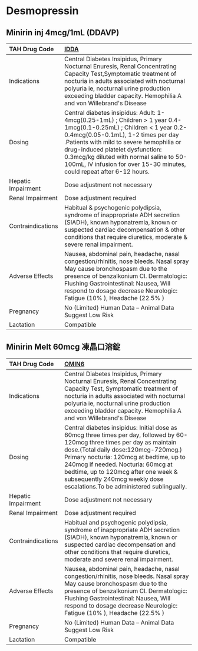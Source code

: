 # Desmopressin

## Minirin inj 4mcg/1mL (DDAVP)

| TAH Drug Code      | [IDDA](https://www.tahsda.org.tw/drugs/hissearch.php?drug_code=IDDA)                                                                                                                                                                                                                                                                                           |
|:-------------------|:---------------------------------------------------------------------------------------------------------------------------------------------------------------------------------------------------------------------------------------------------------------------------------------------------------------------------------------------------------------|
| Indications        | Central Diabetes Insipidus, Primary Nocturnal Enuresis, Renal Concentrating Capacity Test,Symptomatic treatment of nocturia in adults associated with nocturnal polyuria ie, nocturnal urine production exceeding bladder capacity. Hemophilia A and von Willebrand's Disease                                                                                  |
| Dosing             | Central diabetes insipidus: Adult: 1-4mcg(0.25-1mL) ; Children > 1 year 0.4-1mcg(0.1-0.25mL) ; Children < 1 year 0.2-0.4mcg(0.05-0.1mL), 1-2 times per day .Patients with mild to severe hemophilia or drug-induced platelet dysfunction: 0.3mcg/kg diluted with normal saline to 50-100mL, IV infusion for over 15-30 minutes, could repeat after 6-12 hours. |
| Hepatic Impairment | Dose adjustment not necessary                                                                                                                                                                                                                                                                                                                                  |
| Renal Impairment   | Dose adjustment required                                                                                                                                                                                                                                                                                                                                       |
| Contraindications  | Habitual & psychogenic polydipsia, syndrome of inappropriate ADH secretion (SIADH), known hyponatremia, known or suspected cardiac decompensation & other conditions that require diuretics, moderate & severe renal impairment.                                                                                                                               |
| Adverse Effects    | Nausea, abdominal pain, headache, nasal congestion/rhinitis, nose bleeds. Nasal spray May cause bronchospasm due to the presence of benzalkonium Cl. Dermatologic: Flushing Gastrointestinal: Nausea, Will respond to dosage decrease Neurologic: Fatigue (10% ), Headache (22.5% )                                                                            |
| Pregnancy          | No (Limited) Human Data – Animal Data Suggest Low Risk                                                                                                                                                                                                                                                                                                         |
| Lactation          | Compatible                                                                                                                                                                                                                                                                                                                                                     |

## Minirin Melt 60mcg 凍晶口溶錠

| TAH Drug Code      | [OMIN6](https://www.tahsda.org.tw/drugs/hissearch.php?drug_code=OMIN6)                                                                                                                                                                                                                                                                                                  |
|:-------------------|:------------------------------------------------------------------------------------------------------------------------------------------------------------------------------------------------------------------------------------------------------------------------------------------------------------------------------------------------------------------------|
| Indications        | Central Diabetes Insipidus, Primary Nocturnal Enuresis, Renal Concentrating Capacity Test, Symptomatic treatment of nocturia in adults associated with nocturnal polyuria ie, nocturnal urine production exceeding bladder capacity. Hemophilia A and von Willebrand's Disease                                                                                          |
| Dosing             | Central diabetes insipidus: Initial dose as 60mcg three times per day, followed by 60-120mcg three times per day as maintain dose.(Total daily dose:120mcg-720mcg.) Primary nocturia: 120mcg at bedtime, up to 240mcg if needed. Nocturia: 60mcg at bedtime, up to 120mcg after one week & subsequently 240mcg weekly dose escalations.To be administered sublingually. |
| Hepatic Impairment | Dose adjustment not necessary                                                                                                                                                                                                                                                                                                                                           |
| Renal Impairment   | Dose adjustment required                                                                                                                                                                                                                                                                                                                                                |
| Contraindications  | Habitual and psychogenic polydipsia, syndrome of inappropriate ADH secretion (SIADH), known hyponatremia, known or suspected cardiac decompensation and other conditions that require diuretics, moderate and severe renal impairment.                                                                                                                                  |
| Adverse Effects    | Nausea, abdominal pain, headache, nasal congestion/rhinitis, nose bleeds. Nasal spray May cause bronchospasm due to the presence of benzalkonium Cl. Dermatologic: Flushing Gastrointestinal: Nausea, Will respond to dosage decrease Neurologic: Fatigue (10% ), Headache (22.5% )                                                                                     |
| Pregnancy          | No (Limited) Human Data – Animal Data Suggest Low Risk                                                                                                                                                                                                                                                                                                                  |
| Lactation          | Compatible                                                                                                                                                                                                                                                                                                                                                              |

